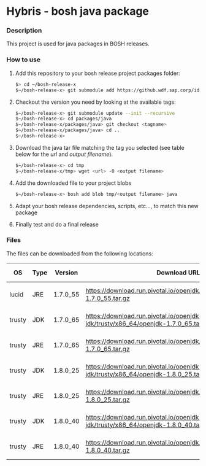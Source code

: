 # Hybris - bosh java package

### Description
This project is used for java packages in BOSH releases.

### How to use
1. Add this repository to your bosh release project packages folder:

   ```bash
   $> cd ~/bosh-release-x
   $~/bosh-release-x> git submodule add https://github.wdf.sap.corp/idefix/bosh-package-java packages/java
   ```
2. Checkout the version you need by looking at the available tags:

   ```bash
   $~/bosh-release-x> git submodule update --init --recursive
   $~/bosh-release-x> cd packages/java
   $~/bosh-release-x/packages/java> git checkout <tagname>
   $~/bosh-release-x/packages/java> cd ..
   $~/bosh-release-x>
   ```
3. Download the java tar file matching the tag you selected (see table below for the *url* and *output filename*).

   ```bash
   $~/bosh-release-x> cd tmp
   $~/bosh-release-x/tmp> wget <url> -O <output filename>
   ```
4. Add the downloaded file to your project blobs

   ```bash
   $~/bosh-release-x> bosh add blob tmp/<output filename> java
   ```
5. Adapt your bosh release dependencies, scripts, etc..., to match this new package
6. Finally test and do a final release

### Files
The files can be downloaded from the following locations:

| OS | Type | Version | Download URL | Output Filname |
| -------- | -------- | -------- | ------------ | -------- |
| lucid | JRE | 1.7.0_55 | https://download.run.pivotal.io/openjdk/lucid/x86_64/openjdk-1.7.0_55.tar.gz | openjdk-jre-lucid-1.7.0_55.tar.gz |
| trusty | JDK | 1.7.0_65 | https://download.run.pivotal.io/openjdk-jdk/trusty/x86_64/openjdk-1.7.0_65.tar.gz | openjdk-jdk-trusty-1.7.0_65.tar.gz |
| trusty | JRE | 1.7.0_65 | https://download.run.pivotal.io/openjdk/trusty/x86_64/openjdk-1.7.0_65.tar.gz | openjdk-jre-trusty-1.7.0_65.tar.gz |
| trusty | JDK | 1.8.0_25 | https://download.run.pivotal.io/openjdk-jdk/trusty/x86_64/openjdk-1.8.0_25.tar.gz | openjdk-jdk-trusty-1.8.0_25.tar.gz |
| trusty | JRE | 1.8.0_25 | https://download.run.pivotal.io/openjdk/trusty/x86_64/openjdk-1.8.0_25.tar.gz | openjdk-jre-trusty-1.8.0_25.tar.gz |
| trusty | JDK | 1.8.0_40 | https://download.run.pivotal.io/openjdk-jdk/trusty/x86_64/openjdk-1.8.0_40.tar.gz | openjdk-jdk-trusty-1.8.0_40.tar.gz |
| trusty | JRE | 1.8.0_40 | https://download.run.pivotal.io/openjdk/trusty/x86_64/openjdk-1.8.0_40.tar.gz | openjdk-jre-trusty-1.8.0_40.tar.gz |
